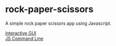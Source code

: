 # rock-paper-scissors

A simple rock paper scissors app using Javascript.  

[Interactive GUI](https://leolion0.github.io/rock-paper-scissors/rps-gui)  
[JS Command Line](https://leolion0.github.io/rock-paper-scissors/rps.html)  
